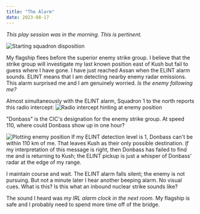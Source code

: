 ```yaml
---
title: "The Alarm"
date: 2023-08-17
---
```


*This play session was in the morning. This is pertinent.*

![Starting squadron disposition](/battle-reports-blog/assets/images/2023-08-17/start.jpg)

My flagship flees before the superior enemy strike group. I believe that the strike group will investigate my last known position east of Kush but fail to guess where I have gone. I have just reached Assan when the ELINT alarm sounds. ELINT means that I am detecting nearby enemy radar emissions. This alarm surprised me and I am genuinely worried. *Is the enemy following me?*

Almost simultaneously with the ELINT alarm, Squadron 1 to the north reports this radio intercept:
![Radio intercept hinting at enemy position](/battle-reports-blog/assets/images/2023-08-17/donbass_intercept.jpg)

"Donbass" is the CIC's designation for the enemy strike group. At speed 110, where could Donbass show up in one hour?

![Plotting enemy position](/battle-reports-blog/assets/images/2023-08-17/plotting_enemy_position.jpg)
If my ELINT detection level is 1, Donbass can't be within 110 km of me. That leaves Kush as their only possible destination. *If* my interpretation of this message is right, then Donbass has failed to find me and is returning to Kush; the ELINT pickup is just a whisper of Donbass' radar at the edge of my range.

I maintain course and wait. The ELINT alarm falls silent; the enemy is not pursuing. But not a minute later I hear another beeping alarm. No visual cues. What is this? Is this what an inbound nuclear strike sounds like?

The sound I heard was *my IRL alarm clock in the next room*. My flagship is safe and I probably need to spend more time off of the bridge.
